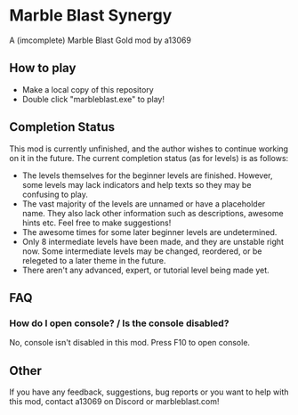 # Marble Blast Synergy
A (imcomplete) Marble Blast Gold mod by a13069

## How to play
- Make a local copy of this repository
- Double click "marbleblast.exe" to play!

## Completion Status
This mod is currently unfinished, and the author wishes to continue working on it in the future. The current completion status (as for levels) is as follows:
- The levels themselves for the beginner levels are finished. However, some levels may lack indicators and help texts so they may be confusing to play.
- The vast majority of the levels are unnamed or have a placeholder name. They also lack other information such as descriptions, awesome hints etc. Feel free to make suggestions!
- The awesome times for some later beginner levels are undetermined.
- Only 8 intermediate levels have been made, and they are unstable right now. Some intermediate levels may be changed, reordered, or be relegeted to a later theme in the future.
- There aren't any advanced, expert, or tutorial level being made yet.

## FAQ
### How do I open console? / Is the console disabled?
No, console isn't disabled in this mod. Press F10 to open console.

## Other
If you have any feedback, suggestions, bug reports or you want to help with this mod, contact a13069 on Discord or marbleblast.com!